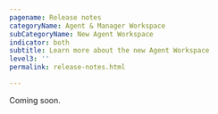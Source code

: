 ```yaml
---
pagename: Release notes
categoryName: Agent & Manager Workspace
subCategoryName: New Agent Workspace
indicator: both
subtitle: Learn more about the new Agent Workspace
level3: ''
permalink: release-notes.html

---
```


Coming soon.

